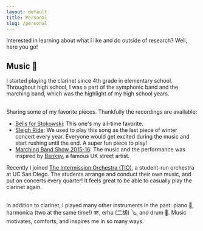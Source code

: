 ```yaml
---
layout: default
title: Personal
slug: /personal
---
```


Interested in learning about what I like and do outside of research? Well, here you go!

<h2>Music 🎵</h2>

<!-- <p>
After coming to grad school, I got into Pokémon... especially collecting Pokémon cards! Since then, whenever I see a card shop, I can't resist the urge to stop by and get a pack of cards to open 😅

</p>

<p>
Below are some of my favorite cards :)
</p>
<hr/> -->
<p>

I started playing the clarinet since 4th grade in elementary school. Throughout high school, I was a part of the symphonic band and the marching band, which was the highlight of my high school years. <br/> <br/>

Sharing some of my favorite pieces. Thankfully the recordings are available:
<ul>
    <li>
        <a href="https://youtu.be/fIJGbzGmNio?si=bX_xuOz_S_FslIsP">Bells for Stokowski</a>: This one's my all-time favorite. 
    </li>
    <li> 
        <a href="https://youtu.be/SJn4baHX2EE?si=KOp0oqvD8Uh0LyPx">Sleigh Ride</a>: We used to play this song as the last piece of winter concert every year. Everyone would get excited during the music and start rushing until the end. A super fun piece to play!
    </li>
    <li> 
        <a href="https://youtu.be/UVvaxD123lg?si=zPrUJPZ4ZqSJqniU">Marching Band Show 2015-16</a>: The music and the performance was inspired by <a href="https://en.wikipedia.org/wiki/Banksy">Banksy</a>, a famous UK street artist. 
    </li>
    <!--
    <li> 
        <a href="https://youtu.be/CasE9ix7088?si=nmn_hy7_9OW6g542">Fight song</a>: On game days, we would march down the hallway playing this song.
    </li>
    -->
</ul>


Recently I joined <a href="https://intermissionatucsd.org/">The Intermission Orchestra (TIO)</a>, a student-run orchestra at UC San Diego. The students arrange and conduct their own music, and put on concerts every quarter! It feels great to be able to casually play the clarinet again.
<br/> <br/>

In addition to clarinet, I played many other instruments in the past: piano 🎹, harmonica (two at the same time!) 🪗, erhu (二胡) 🪕, and drum 🥁. Music motivates, comforts, and inspires me in so many ways.